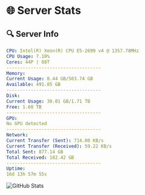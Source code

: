 # 🌐 Server Stats
## 🔍 Server Info
```yaml
CPU: Intel(R) Xeon(R) CPU E5-2699 v4 @ 1357.78MHz
CPU Usage: 7.10%
Cores: 44P | 88T
-----------------------------------
Memory:
Current Usage: 8.44 GB/503.74 GB
Available: 491.85 GB
-----------------------------------
Disk:
Current Usage: 30.01 GB/1.71 TB
Free: 1.60 TB
-----------------------------------
GPU:
No GPU detected
-----------------------------------
Network:
Current Transfer (Sent): 714.00 KB/s
Current Transfer (Received): 59.22 KB/s
Total Sent: 877.14 GB
Total Received: 182.42 GB
-----------------------------------
Uptime:
16d 13h 57m 55s
```
![GitHub Stats](https://img.shields.io/badge/Updated-2025-05-06_07:06:43-blue)